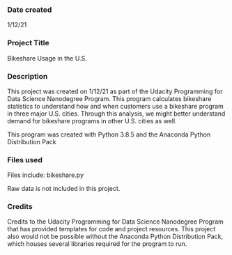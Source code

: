 ### Date created
1/12/21

### Project Title
Bikeshare Usage in the U.S.

### Description
This project was created on 1/12/21 as part of the Udacity Programming for Data Science Nanodegree Program. This program calculates bikeshare statistics to understand how and when customers use a bikeshare program in three major U.S. cities. Through this analysis, we might better understand demand for bikeshare programs in other U.S. cities as well.

This program was created with Python 3.8.5 and the Anaconda Python Distribution Pack

### Files used
Files include:
bikeshare.py

Raw data is not included in this project.

### Credits
Credits to the Udacity Programming for Data Science Nanodegree Program that has provided templates for code and project resources. This project also would not be possible without the Anaconda Python Distribution Pack, which
houses several libraries required for the program to run.
